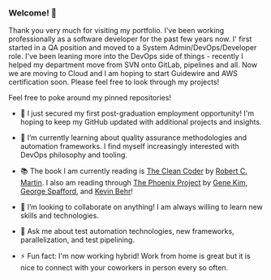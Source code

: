 ### Welcome! 👋

Thank you very much for visiting my portfolio. I've been working professionally as a software developer for the past few years now. I' first started in a QA position and moved to a System Admin/DevOps/Developer role. I've been leaning more into the DevOps side of things -  recently I helped my department move from SVN onto GitLab, pipelines and all. Now we are moving to Cloud and I am hoping to start Guidewire and AWS certification soon. Please feel free to look through my projects!

Feel free to poke around my pinned repositories! 

- 🔭 I just secured my first post-graduation employment opportunity! I'm hoping to keep my GitHub updated with additional projects and insights.

- 🌱 I’m currently learning about quality assurance methodologies and automation frameworks. I find myself increasingly interested with DevOps philosophy and tooling.

- 📚 The book I am currently reading is [The Clean Coder](https://www.amazon.ca/Clean-Coder-Conduct-Professional-Programmers/dp/0137081073) by [Robert C. Martin](https://en.wikipedia.org/wiki/Robert_C._Martin). I also am reading through [The Phoenix Project]() by [Gene Kim](https://www.linkedin.com/in/realgenekim/), [George Spafford](https://www.linkedin.com/in/gspafford/), and [Kevin Behr](https://www.linkedin.com/in/kevinbehr/)!

- 👯 I’m looking to collaborate on anything! I am always willing to learn new skills and technologies.

- 💬 Ask me about test automation technologies, new frameworks, parallelization, and test pipelining.

- ⚡ Fun fact: I'm now working hybrid! Work from home is great but it is nice to connect with your coworkers in person every so often.
